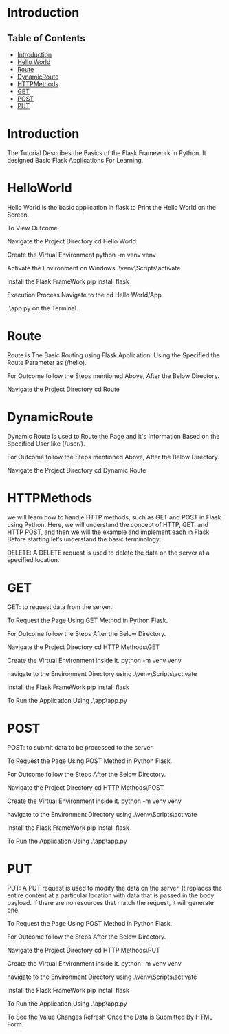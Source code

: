 # Introduction

## Table of Contents

- [Introduction](#Introduction)
- [Hello World](#HelloWorld)
- [Route](#Route)
- [DynamicRoute](#DynamicRoute)
- [HTTPMethods](#HTTPMethods)
- [GET](#GET)
- [POST](#POST)
- [PUT](#PUT)


# Introduction
The Tutorial Describes the Basics of the Flask Framework in Python. It designed Basic Flask Applications For Learning.

# HelloWorld

Hello World is the basic application in flask to Print the Hello World on the Screen.

To View Outcome 

Navigate the Project Directory
cd Hello World

Create the Virtual Environment
python -m venv venv

Activate the Environment on Windows
.\venv\Scripts\activate

Install the Flask FrameWork
pip install flask

Execution Process
Navigate to the cd Hello World/App

.\app.py on the Terminal.

# Route

Route is The Basic Routing using Flask Application.
Using the Specified the Route Parameter as (/hello).

For Outcome follow the Steps mentioned Above, After the Below Directory.

Navigate the Project Directory
cd Route

# DynamicRoute

Dynamic Route is used to Route the Page and it's Information Based on the Specified User like (/user/<UserName>).

For Outcome follow the Steps mentioned Above, After the Below Directory.

Navigate the Project Directory
cd Dynamic Route

# HTTPMethods

we will learn how to handle HTTP methods, such as GET and POST in Flask using Python. Here, we will understand the concept of HTTP, GET, and HTTP POST, and then we will the example and implement each in Flask. Before starting let’s understand the basic terminology:



DELETE: A DELETE request is used to delete the data on the server at a specified location.

# GET

GET: to request data from the server.

To Request the Page Using GET Method in Python Flask.

For Outcome follow the Steps After the Below Directory.

Navigate the Project Directory
cd HTTP Methods\GET

Create the Virtual Environment inside it.
python -m venv venv

navigate to the Environment Directory using
.\venv\Scripts\activate

Install the Flask FrameWork
pip install flask

To Run the Application Using
.\app\app.py

# POST

POST: to submit data to be processed to the server.

To Request the Page Using POST Method in Python Flask.

For Outcome follow the Steps After the Below Directory.

Navigate the Project Directory
cd HTTP Methods\POST

Create the Virtual Environment inside it.
python -m venv venv

navigate to the Environment Directory using
.\venv\Scripts\activate

Install the Flask FrameWork
pip install flask

To Run the Application Using
.\app\app.py

# PUT

PUT: A PUT request is used to modify the data on the server. It replaces the entire content at a particular location with data that is passed in the body payload. If there are no resources that match the request, it will generate one.

To Request the Page Using POST Method in Python Flask.

For Outcome follow the Steps After the Below Directory.

Navigate the Project Directory
cd HTTP Methods\PUT

Create the Virtual Environment inside it.
python -m venv venv

navigate to the Environment Directory using
.\venv\Scripts\activate

Install the Flask FrameWork
pip install flask

To Run the Application Using
.\app\app.py

To See the Value Changes Refresh Once the Data is Submitted By HTML Form.
